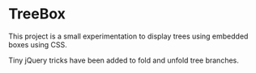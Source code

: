 # TreeBox

This project is a small experimentation to display trees using
embedded boxes using CSS.

Tiny jQuery tricks have been added to fold and unfold tree branches.
